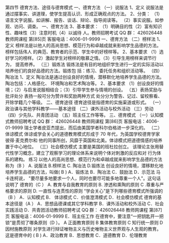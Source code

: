 
第四节 德育方法、途径与德育模式
一、德育方法
（一）说服法
1、定义
说服法是通过摆事实、讲道理，使学生提高认识、形成正确观点的方法。
2、分类：
（1）语言文字说服。如讲解、报告、谈话、辩论、指导阅读等。
（2）事实说服。如参观、访问、调查。
一、德育方法
3、基本要求： （1）明确目的性（2）富有知识性、趣味性（3）注意时机（4）以诚待
人。教师招聘考试 QQ 群： 426026448
教师网课程 第[85]页 客服电话：4006-01-9999
一、德育方法
（二）榜样法
1、定义
榜样法是以他人的高尚思想、模范行为和卓越成就来影响学生品德的方法。榜样包括伟人
的典范、教育者的示范、学生中的好榜样等。
2、基本要求
（1）选好学习的榜样。（2）激起学生对榜样的敬慕之情。（3）引导生用榜样来调节行为，
提高修养。
（三）锻炼法
锻炼法是有目的地组织学生进行一定的实际活动以培养他们的良好品德的方法。锻炼包
括：练习、委托任务和组织活动等。
（四）陶冶法
1、定义
陶冶法是通过创设良好的情境，潜移默化地培养学生品德的方法。陶冶包括：人格感化、
环境陶冶和艺术陶冶等。
2、基本要求
（1）创设良好的情境；（2）与启发说服相结合；（3）引导学生参与情境的创设。
（五）表扬奖励与批评处分
表扬一般可分为赞许和奖励两种方式
处分分为警告、记过、留校察看、开除学籍几个等级。
二、德育途径
德育途径是指德育的实施渠道或形式。
（一）政治课与其他学科教学——基本途径
（二）课外活动与校外活动
（三）劳动
（四）少先队、共青团活动
（五）班主任工作等等。
三、德育模式
（一）认知模式教师招聘考试 QQ 群： 426026448
教师网课程 第[86]页 客服电话：4006-01-9999
瑞士学者皮亚杰提出，而后由美国学者科尔伯格进一步深化的。
（二）体谅模式
体谅或学会关心的道德教育模式形成于 70 年代，为英国学校德育学家彼得·麦克费尔和
他的同事所创，风靡于英国和北美。体谅模式把道德情感的培养置于中心地位。
（三）社会模仿模式
主要是美国的班杜拉创立。
该理论主张用替代性学习概念，建立了观察学习的理论体系来说明个体对刺激的反应和对
行为体系的建构。
练习
以他人的高尚思想、模范行为和卓越成就来影响学生品德的方法称为（B ）
A. 说服法 B.榜样法
C. 陶冶法 D.锻炼法
创设良好的情境，潜移默化地培养学生品德的方法，叫做( B )
A．锻炼法 B．陶冶法
C．鼓励法 D．示范法
马卡连柯说， "要尽量多地要求一个人，同时也要尽可能多地尊重一个人"。这句话说明了
德育的（C ）
A. 教育与自我教育的原则
B. 渗透和熏陶的原则
C .尊重与严格要求的原则
D. 一直性与连贯性的原则
“学会关心”是下列哪些德育模式所强调的（B ）
A．认知模式 B． 体谅模式
C．价值澄清模式 D．社会模仿模式
德育的基本途径是（A ）
A．思想品德课或其它学科教学
B．课外活动和校外活动
C．社会实践活动
D．共青团活动教师招聘考试 QQ 群： 426026448
教师网课程 第[87]页 客服电话：4006-01-9999
E．班主任工作
在德育中，要注意“一把钥匙开一把锁”是贯彻了哪条原则（D ）。
A 正面教育原则 B 集体教育原则
C 知行统一原则 D 因材施教原则
对学生进行辩证唯物主义与历史唯物主义世界观与人生观的教育。这是德育中的 ( B )
A．政治教育 B．思想教育
C．道德教育 D．伦理教育
